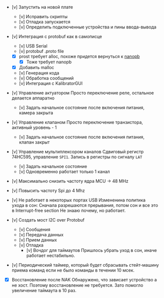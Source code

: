 * [v] Запустить на новой плате
    * [v] Исправить скрипты
    * [v] Отладка запускается
    * [v] Определить подключенные устройства и пины ввода-вывода

* [v] Интеграция с protobuf как в самописце
    * [v] USB Serial
    * [v] protobuf .proto file
    * [x] prost требует alloc, похоже придется вернуться к [nanopb](https://github.com/ololoshka2871/stm32-usb-self-writer/commit/c4f8f7e56fec034d6a90f3b4a16bd9a481568fe4)
        * [x] Тоже требует nanopb
    * [x] Добавить malloc
    * [v] Генерация кода
    * [v] Обработка сообщений
    * [v] Интеграция с KalibratorGUI

* [v] Управление актуатором 
    Просто переключение реле, остальное делается аппаратно
    * [v] Задать начальное состояние после включения питания, камера закрыта

* [v] Управление клапаном
    Просто переключение транзистора, активный уровень - 1
    * [v] Задать начальное состояние после включения питания, клапан закрыт

* [v] Управление мультиплексором каналов
    Cдвиговый регистр 74HC595, управление `SPI1`. Запись в регистры по сигналу `LAT`
    * [v] Задать начальное состояние
    * [v] Одновременно работает только 1 канал

* [v] Максимально снизить частоту ядра MCU -> 48 MHz
* [v] Повысить частоту Spi до 4 Mhz

* [v] Не работает в некоторых портах USB
    Измененина политика ухода в сон: Сначала разрешаются прерывания, потом сон и все это в Interrupt-free section 
    Не знааю почему, но работает.

* [v] Создать мост I2C over Protobuf
    * [v] Сообщения
    * [v] Передача данных
    * [v] Прием данных
    * [v] Отладка
        * [v] Вочдог для таймаутов
        Пришлось убрать уход в сон, иначе работает нестабильно.
* [v] Периодический таймер, который будет сбрасывать стейт-машину приема команд если не было команды в течении 10 мсек.
* [x] Восстановление после NAK
    Обнаружено, что зависает устройство а не хост. Поэтому восстановление не требуется. Зато помогло увеличение таймаута в 10 раз.